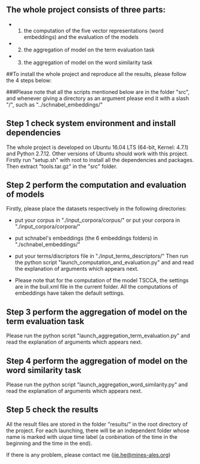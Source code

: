 ## The whole project consists of three parts:
* 1) the computation of the five vector representations (word embeddings) and the evaluation of the models
* 2) the aggregation of model on the term evaluation task
* 3) the aggregation of model on the word similarity task


##To install the whole project and reproduce all the results, please follow the 4 steps below:

###Please note that all the scripts mentioned below are in the folder "src", and whenever giving a directory as an argument please end it with a slash "/", such as "../schnabel_embeddings/"

## Step 1 check system environment and install dependencies
The whole project is developed on Ubuntu 16.04 LTS (64-bit, Kernel: 4.7.1) and Python 2.7.12. Other versions of Ubuntu should work with this project.
Firstly run "setup.sh" with root to install all the dependencies and packages. Then extract "tools.tar.gz" in the "src" folder.


## Step 2 perform the computation and evaluation of models
Firstly, please place the datasets respectively in the following directories:
* put your corpus in "./input\_corpora/corpus/" or put your corpora in "./input_corpora/corpora/"
* put schnabel's embeddings (the 6 embeddings folders) in "./schnabel_embeddings/"
* put your terms/discriptors file in "./input\_terms_descriptors/"
Then run the python script "launch\_computation\_and\_evaluation.py" and and read the explanation of arguments which appears next. 

* Please note that for the computation of the model TSCCA, the settings are in the buil.xml file in the current folder. All the computations of embeddings have taken the default settings.


## Step 3 perform the aggregation of model on the term evaluation task
Please run the python script "launch\_aggregation\_term\_evaluation.py" and read the explanation of arguments which appears next. 


## Step 4 perform the aggregation of model on the word similarity task
Please run the python script "launch_aggregation_word_similarity.py" and read the explanation of arguments which appears next. 

## Step 5 check the results
All the result files are stored in the folder "results/" in the root directory of the project. For each launching, there will be an independent folder whose name is marked with uique time label (a conbination of the time in the beginning and the time in the end). 



If there is any problem, please contact me (jie.he@mines-ales.org)

